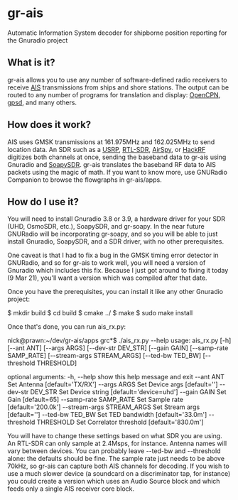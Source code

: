 # gr-ais
Automatic Information System decoder for shipborne position reporting for the Gnuradio project

## What is it?
gr-ais allows you to use any number of software-defined radio receivers to receive [AIS](https://en.wikipedia.org/wiki/Automatic_identification_system) transmissions from ships and shore stations. The output can be routed to any number of programs for translation and display: [OpenCPN](https://opencpn.org/), [gpsd](https://gpsd.gitlab.io/gpsd/), and many others.

## How does it work?
AIS uses GMSK transmissions at 161.975MHz and 162.025MHz to send location data. An SDR such as a [USRP](https://ettus.com/), [RTL-SDR](https://www.rtl-sdr.com/), [AirSpy](https://airspy.com/), or [HackRF](https://greatscottgadgets.com/hackrf/) digitizes both channels at once, sending the baseband data to gr-ais using Gnuradio and [SoapySDR](https://github.com/pothosware/SoapySDR/wiki). gr-ais translates the baseband RF data to AIS packets using the magic of math. If you want to know more, use GNURadio Companion to browse the flowgraphs in gr-ais/apps.

## How do I use it?
You will need to install Gnuradio 3.8 or 3.9, a hardware driver for your SDR (UHD, OsmoSDR, etc.), SoapySDR, and gr-soapy. In the near future GNURadio will be incorporating gr-soapy, and so you will be able to just install Gnuradio, SoapySDR, and a SDR driver, with no other prerequisites.

One caveat is that I had to fix a bug in the GMSK timing error detector in GNURadio, and so for gr-ais to work well, you will need a version of Gnuradio which includes this fix. Because I just got around to fixing it today (9 Mar 21), you'll want a version which was compiled after that date. 

Once you have the prerequisites, you can install it like any other Gnuradio project:

$ mkdir build
$ cd build
$ cmake ../
$ make
$ sudo make install

Once that's done, you can run ais_rx.py:

nick@prawn:~/dev/gr-ais/apps grc*$ ./ais_rx.py --help
usage: ais_rx.py [-h] [--ant ANT] [--args ARGS] [--dev-str DEV_STR] [--gain GAIN]
                 [--samp-rate SAMP_RATE] [--stream-args STREAM_ARGS] [--ted-bw TED_BW]
                 [--threshold THRESHOLD]

optional arguments:
  -h, --help            show this help message and exit
  --ant ANT             Set Antenna [default='TX/RX']
  --args ARGS           Set Device args [default='']
  --dev-str DEV_STR     Set Device string [default='device=uhd']
  --gain GAIN           Set Gain [default=65]
  --samp-rate SAMP_RATE
                        Set Sample rate [default='200.0k']
  --stream-args STREAM_ARGS
                        Set Stream args [default='']
  --ted-bw TED_BW       Set TED bandwidth [default='33.0m']
  --threshold THRESHOLD
                        Set Correlator threshold [default='830.0m']

You will have to change these settings based on what SDR you are using. An RTL-SDR can only sample at 2.4Msps, for instance. Antenna names will vary between devices. You can probably leave --ted-bw and --threshold alone: the defaults should be fine. The sample rate just needs to be above 70kHz, so gr-ais can capture both AIS channels for decoding. If you wish to use a much slower device (a soundcard on a discriminator tap, for instance) you could create a version which uses an Audio Source block and which feeds only a single AIS receiver core block.
